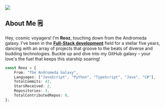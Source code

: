 <img src="https://raw.githubusercontent.com/reoz0x/reoz0x/main/assets/reoz-banner.png" />

## About Me 🗒️
Hey, cosmic voyagers! I'm **Reoz**, touching down from the Andromeda galaxy. I've been in the <ins>**Full-Stack development**</ins> field for a stellar five years, dancing with an array of projects that groove to the beats of diverse and budding technologies. Buckle up and dive into my GitHub galaxy – your love's the fuel that keeps this starship soaring!

```ts
const Reoz = {
    From: "The Andromeda Galaxy",
    Languages: ["JavaScript", "Python", "TypeScript", "Java", "C#"],
    TotalCommits: 43,
    StarsReceived: 2,
    Repositories: 3,
    TotalContributedRepos: 0,
};
```